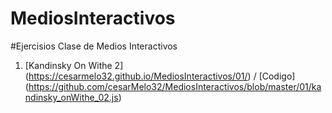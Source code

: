 # MediosInteractivos
#Ejercisios Clase de Medios Interactivos
1. [Kandinsky On Withe 2] (https://cesarmelo32.github.io/MediosInteractivos/01/) / [Codigo] (https://github.com/cesarMelo32/MediosInteractivos/blob/master/01/kandinsky_onWithe_02.js)
